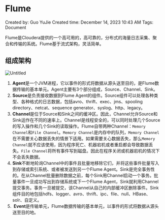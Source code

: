 # Flume

Created by: Guo YuJie
Created time: December 14, 2023 10:43 AM
Tags:  Document

Flume是Cloudera提供的一个高可用的，高可靠的，分布式的海量日志采集、聚合和传输的系统。Flume基于流式架构，灵活简单。

## 组成架构

![Untitled](Flume%20fffcfaf07668420187241e12c1f424de_Untitled.png)

1.  **Agent**是一个JVM进程，它以事件的形式将数据从源头送至目的，是Flume数据传输的基本单元。Agent主要有3个部分组成，Source、Channel、Sink。
2. **Source**是负责接收数据到Flume Agent的组件。Source组件可以处理各种类型、各种格式的日志数据，包括avro、thrift、exec、jms、spooling directory、netcat、sequence generator、syslog、http、legacy。
3. **Channel**是位于Source和Sink之间的缓冲区。因此，Channel允许Source和Sink运作在不同的速率上。Channel是线程安全的，可以同时处理几个Source的写入操作和几个Sink的读取操作。Flume自带两种Channel：`Memory Channel`和`File Channel`。`Memory Channel`是内存中的队列，`Memory Channel`在不需要关心数据丢失的情景下适用。如果需要关心数据丢失，那么`Memory Channel`就不应该使用，因为程序死亡、机器宕机或者重启都会导致数据丢失。`File Channel`将所有事件写到磁盘。因此在程序关闭或机器宕机的情况下不会丢失数据。
4. **Sink**不断地轮询Channel中的事件且批量地移除它们，并将这些事件批量写入到存储或索引系统、或者被发送到另一个Flume Agent。Sink是完全事务性的。在从Channel批量删除数据之前，每个Sink用Channel启动一个事务。批量事件一旦成功写出到存储系统或下一个Flume Agent，Sink就利用Channel提交事务。事务一旦被提交，该Channel从自己的内部缓冲区删除事件。Sink组件目的地包括hdfs、logger、avro、thrift、ipc、file、null、HBase、solr、自定义。
5.  **Event**是传输单元，Flume数据传输的基本单元，以事件的形式将数据从源头送至目的地。